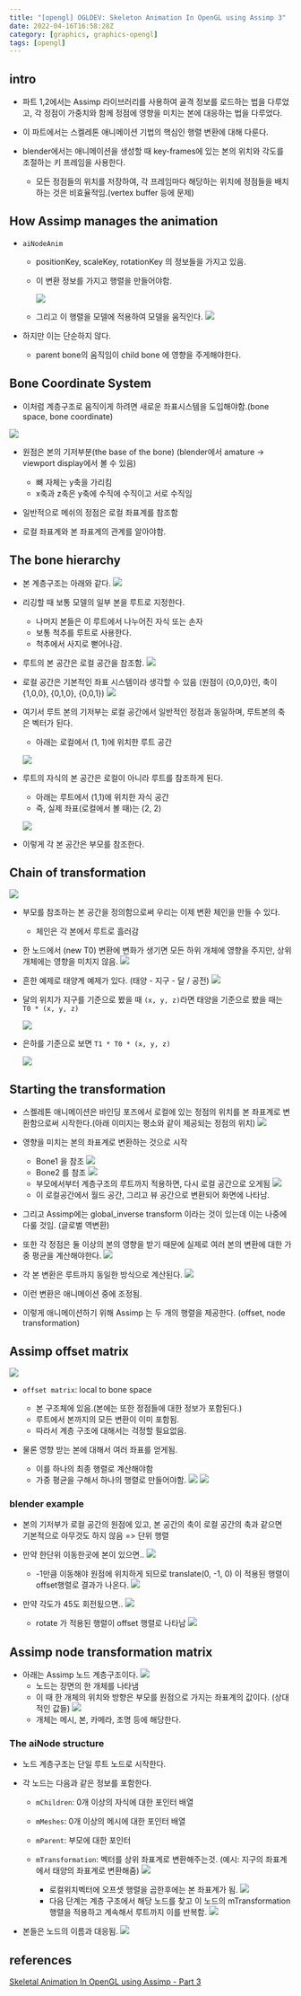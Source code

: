 ```yaml
---
title: "[opengl] OGLDEV: Skeleton Animation In OpenGL using Assimp 3"
date: 2022-04-16T16:58:28Z
category: [graphics, graphics-opengl]
tags: [opengl]
---
```


## **intro**

- 파트 1,2에서는 Assimp 라이브러리를 사용하여 골격 정보를 로드하는 법을 다루었고, 각 정점이 가중치와 함께 정점에 영향을 미치는 본에 대응하는 법을 다루었다.

- 이 파트에서는 스켈레톤 애니메이션 기법의 핵심인 행렬 변환에 대해 다룬다.

- blender에서는 애니메이션을 생성할 때 key-frames에 있는 본의 위치와 각도를 조절하는 키 프레임을 사용한다.
  - 모든 정점들의 위치를 저장하여, 각 프레임마다 해당하는 위치에 정점들을 배치하는 것은 비효율적임.(vertex buffer 등에 문제)

## **How Assimp manages the animation**

- `aiNodeAnim`

  - positionKey, scaleKey, rotationKey 의 정보들을 가지고 있음.
  - 이 변환 정보를 가지고 행렬을 만들어야함.

    ![](https://img1.daumcdn.net/thumb/R1280x0/?scode=mtistory2&fname=https%3A%2F%2Fblog.kakaocdn.net%2Fdn%2FbgiYei%2Fbtrzxxjd3DQ%2FbVOAu4cUUxm0uOlodDYuJk%2Fimg.png)

  - 그리고 이 행렬을 모델에 적용하여 모델을 움직인다.
    ![](https://img1.daumcdn.net/thumb/R1280x0/?scode=mtistory2&fname=https%3A%2F%2Fblog.kakaocdn.net%2Fdn%2FNI94G%2Fbtrzxxp0LrN%2F9KiKpPKBuRF58jOdyPFHfK%2Fimg.png)

- 하지만 이는 단순하지 않다.
  - parent bone의 움직임이 child bone 에 영향을 주게해야한다.

## **Bone Coordinate System**

- 이처럼 계층구조로 움직이게 하려면 새로운 좌표시스템을 도입해야함.(bone space, bone coordinate)

![](https://img1.daumcdn.net/thumb/R1280x0/?scode=mtistory2&fname=https%3A%2F%2Fblog.kakaocdn.net%2Fdn%2FWM7Zb%2FbtrzzpSj4kl%2FPkBch75HlkUPvaQ691kEkk%2Fimg.png)

- 원점은 본의 기저부분(the base of the bone) (blender에서 amature -> viewport display에서 볼 수 있음)

  - 뼈 자체는 y축을 가리킴
  - x축과 z축은 y축에 수직에 수직이고 서로 수직임

- 일반적으로 메쉬의 정점은 로컬 좌표계를 참조함
- 로컬 좌표계와 본 좌표계의 관계를 알아야함.

## **The bone hierarchy**

- 본 계층구조는 아래와 같다.
  ![](https://img1.daumcdn.net/thumb/R1280x0/?scode=mtistory2&fname=https%3A%2F%2Fblog.kakaocdn.net%2Fdn%2FcQ2D7a%2FbtrzwlRlEtF%2FOA5UuB6QBLSoX6egSEbPUK%2Fimg.png)
- 리깅할 때 보통 모델의 일부 본을 루트로 지정한다.

  - 나머지 본들은 이 루트에서 나누어진 자식 또는 손자
  - 보통 척추를 루트로 사용한다.
  - 척추에서 사지로 뻗어나감.

- 루트의 본 공간은 로컬 공간을 참조함.
  ![](https://img1.daumcdn.net/thumb/R1280x0/?scode=mtistory2&fname=https%3A%2F%2Fblog.kakaocdn.net%2Fdn%2FbdN8L8%2FbtrzzZsc1mY%2FJzSJYWtviEPI6XlDl8q1ok%2Fimg.png)
- 로컬 공간은 기본적인 좌표 시스템이라 생각할 수 있음 (원점이 {0,0,0}인, 축이 {1,0,0}, {0,1,0}, {0,0,1})
  ![](https://img1.daumcdn.net/thumb/R1280x0/?scode=mtistory2&fname=https%3A%2F%2Fblog.kakaocdn.net%2Fdn%2FcplFd8%2FbtrzzpdIIVu%2F1IXVb1qaxSdqzOpYMGvxDK%2Fimg.png)
- 여기서 루트 본의 기저부는 로컬 공간에서 일반적인 정점과 동일하며, 루트본의 축은 벡터가 된다.

  - 아래는 로컬에서 (1, 1)에 위치한 루트 공간

  ![](https://img1.daumcdn.net/thumb/R1280x0/?scode=mtistory2&fname=https%3A%2F%2Fblog.kakaocdn.net%2Fdn%2FcDugmT%2Fbtrzvdsq9AK%2FebkZ2QfeuDWU02O1OziL20%2Fimg.png)

- 루트의 자식의 본 공간은 로컬이 아니라 루트를 참조하게 된다.

  - 아래는 루트에서 (1,1)에 위치한 자식 공간
  - 즉, 실제 좌표(로컬에서 볼 때)는 (2, 2)

  ![](https://img1.daumcdn.net/thumb/R1280x0/?scode=mtistory2&fname=https%3A%2F%2Fblog.kakaocdn.net%2Fdn%2FY69zi%2FbtrzxyWQ1B8%2F7AXptgKF4wCwumBTegcXik%2Fimg.png)

- 이렇게 각 본 공간은 부모를 참조한다.

## **Chain of transformation**

![](https://img1.daumcdn.net/thumb/R1280x0/?scode=mtistory2&fname=https%3A%2F%2Fblog.kakaocdn.net%2Fdn%2Fcci2rT%2Fbtrzxyo2xpp%2FHWQqvRbXDwQ8Zui28DWRB1%2Fimg.png)

- 부모를 참조하는 본 공간을 정의함으로써 우리는 이제 변환 체인을 만들 수 있다.

  - 체인은 각 본에서 루트로 흘러감

- 한 노드에서 (new T0) 변환에 변화가 생기면 모든 하위 개체에 영향을 주지만, 상위 개체에는 영향을 미치지 않음.
  ![](https://img1.daumcdn.net/thumb/R1280x0/?scode=mtistory2&fname=https%3A%2F%2Fblog.kakaocdn.net%2Fdn%2FcJ1Mno%2Fbtrzx8wPEBj%2FvoXBhKWNKF6J67CURF6jak%2Fimg.png)

- 흔한 예제로 태양계 예제가 있다. (태양 - 지구 - 달 / 공전)
  ![](https://img1.daumcdn.net/thumb/R1280x0/?scode=mtistory2&fname=https%3A%2F%2Fblog.kakaocdn.net%2Fdn%2Flr1Xg%2Fbtrzx8Kk52q%2FKw8iEDQGBQAseGBUjXgUp0%2Fimg.png)

- 달의 위치가 지구를 기준으로 봤을 때 `(x, y, z)`라면 태양을 기준으로 봤을 때는 `T0 * (x, y, z)`

  ![](https://img1.daumcdn.net/thumb/R1280x0/?scode=mtistory2&fname=https%3A%2F%2Fblog.kakaocdn.net%2Fdn%2Fbv0SPf%2FbtrzAVpKR8V%2FouiOWjuAfCHLezaDKy1pPk%2Fimg.png)

- 은하를 기준으로 보면 `T1 * T0 * (x, y, z)`

  ![](https://img1.daumcdn.net/thumb/R1280x0/?scode=mtistory2&fname=https%3A%2F%2Fblog.kakaocdn.net%2Fdn%2Fmp5ca%2FbtrzxbgvyKy%2F5YWTODNVQKT2zwQKblkMi0%2Fimg.png)

## **Starting the transformation**

- 스켈레톤 애니메이션은 바인딩 포즈에서 로컬에 있는 정점의 위치를 본 좌표계로 변환함으로써 시작한다.(아래 이미지는 평소와 같이 제공되는 정점의 위치)
  ![](https://img1.daumcdn.net/thumb/R1280x0/?scode=mtistory2&fname=https%3A%2F%2Fblog.kakaocdn.net%2Fdn%2FT5DUl%2FbtrzvdTx1Sp%2FyBZRX8SvI5114bPq9YkI6K%2Fimg.png)

- 영향을 미치는 본의 좌표계로 변환하는 것으로 시작

  - Bone1 을 참조
    ![](https://img1.daumcdn.net/thumb/R1280x0/?scode=mtistory2&fname=https%3A%2F%2Fblog.kakaocdn.net%2Fdn%2FcpOFLF%2FbtrzAWCf3fZ%2FucigzElqoS8dikk8zyRYsk%2Fimg.png)
  - Bone2 를 참조
    ![](https://img1.daumcdn.net/thumb/R1280x0/?scode=mtistory2&fname=https%3A%2F%2Fblog.kakaocdn.net%2Fdn%2FbvAye2%2Fbtrzxy3EePw%2FpiBwpWPkkkmiwgisfvUqIK%2Fimg.png)
  - 부모에서부터 계층구조의 루트까지 적용하면, 다시 로컬 공간으로 오게됨
    ![](https://img1.daumcdn.net/thumb/R1280x0/?scode=mtistory2&fname=https%3A%2F%2Fblog.kakaocdn.net%2Fdn%2FcO2cgk%2FbtrzxwYq1tH%2FDzjAkDkV5M8veSJPFkU3eK%2Fimg.png)
  - 이 로컬공간에서 월드 공간, 그리고 뷰 공간으로 변환되어 화면에 나타남.

- 그리고 Assimp에는 global_inverse transform 이라는 것이 있는데 이는 나중에 다룰 것임. (글로벌 역변환)

- 또한 각 정점은 둘 이상의 본의 영향을 받기 때문에 실제로 여러 본의 변환에 대한 가중 평균을 계산해야한다.
  ![](https://img1.daumcdn.net/thumb/R1280x0/?scode=mtistory2&fname=https%3A%2F%2Fblog.kakaocdn.net%2Fdn%2Fv3euL%2FbtrzwRilAwn%2Fo04r6TZV4n74aJYKk38dAK%2Fimg.png)
- 각 본 변환은 루트까지 동일한 방식으로 계산된다.
  ![](https://img1.daumcdn.net/thumb/R1280x0/?scode=mtistory2&fname=https%3A%2F%2Fblog.kakaocdn.net%2Fdn%2FcUpB2T%2FbtrzAWhXFCL%2FkQ3CmkTK3sXpaoAlztxEu1%2Fimg.png)
- 이런 변환은 애니메이션 중에 조정됨.
- 이렇게 애니메이션하기 위해 Assimp 는 두 개의 행렬을 제공한다. (offset, node transformation)

## **Assimp offset matrix**

![](https://img1.daumcdn.net/thumb/R1280x0/?scode=mtistory2&fname=https%3A%2F%2Fblog.kakaocdn.net%2Fdn%2FWNyZn%2Fbtrzz6rA8hr%2FSm9UdxCdDHkk39nkytPLz1%2Fimg.png)

- `offset matrix`: local to bone space

  - 본 구조체에 있음.(본에는 또한 정점들에 대한 정보가 포함된다.)
  - 루트에서 본까지의 모든 변환이 이미 포함됨.
  - 따라서 계층 구조에 대해서는 걱정할 필요없음.

- 물론 영향 받는 본에 대해서 여러 좌표를 얻게됨.
  - 이를 하나의 최종 행렬로 계산해야함
  - 가중 평균을 구해서 하나의 행렬로 만들어야함.
    ![](https://img1.daumcdn.net/thumb/R1280x0/?scode=mtistory2&fname=https%3A%2F%2Fblog.kakaocdn.net%2Fdn%2FlILrd%2FbtrzyXIF0aU%2FK7HKSRH3sqt46G4N7cEJL0%2Fimg.png)
    ![](https://img1.daumcdn.net/thumb/R1280x0/?scode=mtistory2&fname=https%3A%2F%2Fblog.kakaocdn.net%2Fdn%2FbnSnwU%2Fbtrzx9vQ9D8%2FgojKG2GhRdcyYhUxYo8BB0%2Fimg.png)

### **blender example**

- 본의 기저부가 로컬 공간의 원점에 있고, 본 공간의 축이 로컬 공간의 축과 같으면 기본적으로 아무것도 하지 않음 => 단위 행렬

- 만약 한단위 이동한곳에 본이 있으면..
  ![](https://img1.daumcdn.net/thumb/R1280x0/?scode=mtistory2&fname=https%3A%2F%2Fblog.kakaocdn.net%2Fdn%2F7NO60%2FbtrzwmJIQZ0%2FNIkvpkLQ7ACzCgY9P3GlJ1%2Fimg.png)

  - -1만큼 이동해야 원점에 위치하게 되므로 translate(0, -1, 0) 이 적용된 행렬이 offset행렬로 결과가 나온다.
    ![](https://img1.daumcdn.net/thumb/R1280x0/?scode=mtistory2&fname=https%3A%2F%2Fblog.kakaocdn.net%2Fdn%2FbV5m8O%2Fbtrzzp51TfM%2Ff2ES1AYAEAIa0S4sVMb6i1%2Fimg.png)

- 만약 각도가 45도 회전됬으면..
  ![](https://img1.daumcdn.net/thumb/R1280x0/?scode=mtistory2&fname=https%3A%2F%2Fblog.kakaocdn.net%2Fdn%2FbfHpPm%2FbtrzyXu8Jns%2FHtUbmHXbxxy58HK4tt4QjK%2Fimg.png)
  - rotate 가 적용된 행렬이 offset 행렬로 나타남
    ![](https://img1.daumcdn.net/thumb/R1280x0/?scode=mtistory2&fname=https%3A%2F%2Fblog.kakaocdn.net%2Fdn%2F1T7FN%2Fbtrzz6kQD3x%2Fx0FU0PYf5Zk2Veuwnm6u2K%2Fimg.png)

## **Assimp node transformation matrix**

- 아래는 Assimp 노드 계층구조이다.
  ![](https://img1.daumcdn.net/thumb/R1280x0/?scode=mtistory2&fname=https%3A%2F%2Fblog.kakaocdn.net%2Fdn%2Fbko6L9%2FbtrzzY1d6SB%2FkGFzrEdRAf6iZBTqGgL1m1%2Fimg.png)
  - 노드는 장면의 한 개체를 나타냄
  - 이 때 한 개체의 위치와 방향은 부모를 원점으로 가지는 좌표계의 값이다. (상대적인 값들)
    ![](https://img1.daumcdn.net/thumb/R1280x0/?scode=mtistory2&fname=https%3A%2F%2Fblog.kakaocdn.net%2Fdn%2Fem5AsB%2FbtrzyttC7dn%2FDmigOhT0Ww1zkHA0cgSKXk%2Fimg.png)
  - 개체는 메시, 본, 카메라, 조명 등에 해당한다.

### **The aiNode structure**

- 노드 계층구조는 단일 루트 노드로 시작한다.

- 각 노드는 다음과 같은 정보를 포함한다.

  - `mChildren`: 0개 이상의 자식에 대한 포인터 배열
  - `mMeshes`: 0개 이상의 메시에 대한 포인터 배열

  - `mParent`: 부모에 대한 포인터
  - `mTransformation`: 벡터를 상위 좌표계로 변환해주는것. (예시: 지구의 좌표계에서 태양의 좌표계로 변환해줌)
    ![](https://img1.daumcdn.net/thumb/R1280x0/?scode=mtistory2&fname=https%3A%2F%2Fblog.kakaocdn.net%2Fdn%2Fb1uiGe%2Fbtrzzo0m1C2%2FzNGQp9kllovKRZxov7LZKk%2Fimg.png)
    - 로컬위치벡터에 오프셋 행렬을 곱한후에는 본 좌표계가 됨.
      ![](https://img1.daumcdn.net/thumb/R1280x0/?scode=mtistory2&fname=https%3A%2F%2Fblog.kakaocdn.net%2Fdn%2FlbYNE%2Fbtrzw1YGZeK%2FSuduWVEtGf1ay3nPTE695k%2Fimg.png)
    - 다음 단계는 계층 구조에서 해당 노드를 찾고 이 노드의 mTransformation 행렬을 적용하고 계속해서 루트까지 이를 반복함.
      ![](https://img1.daumcdn.net/thumb/R1280x0/?scode=mtistory2&fname=https%3A%2F%2Fblog.kakaocdn.net%2Fdn%2FeCdXly%2FbtrzAWPPOoA%2FKNj9cOgv0naDqyk4jBbxc1%2Fimg.png)

- 본들은 노드의 이름과 대응됨.
  ![](https://img1.daumcdn.net/thumb/R1280x0/?scode=mtistory2&fname=https%3A%2F%2Fblog.kakaocdn.net%2Fdn%2FcVRPyr%2FbtrzyX9Lmi5%2FALrB8k5jkcUI4EAdA2chG1%2Fimg.png)

## **references**

[Skeletal Animation In OpenGL using Assimp - Part 3](https://www.youtube.com/watch?v=2tHVDssmUko&list=PLA0dXqQjCx0TKQiXRyQU62KQgcTE6E92f&index=3)
